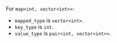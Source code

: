 For `map<int, vector<int>>`:

- `mapped_type` is `vector<int>`.
- `key_type` is `int`.
- `value_type` is `pair<int, vector<int>>`.
